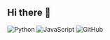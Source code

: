## Hi there 👋

<!--
**cuongvu513/cuongvu513** is a ✨ _special_ ✨ repository because its `README.md` (this file) appears on your GitHub profile.

Here are some ideas to get you started:
-->
![Python](https://img.shields.io/badge/Python-3776AB?style=flat&logo=python&logoColor=white)
![JavaScript](https://img.shields.io/badge/JavaScript-F7DF1E?style=flat&logo=javascript&logoColor=black)
![GitHub](https://img.shields.io/badge/GitHub-%23121011.svg?&style=flat&logo=github&logoColor=white)


